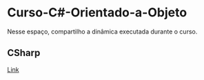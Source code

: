# Curso-C#-Orientado-a-Objeto
Nesse espaço, compartilho a dinâmica executada durante o curso. 

## CSharp

[Link](Udemy.com)
